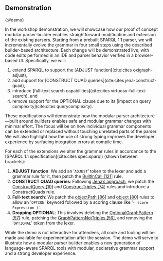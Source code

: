 ## Demonstration
{:#demo}

<!-- Demo submissions must additionally provide a description of the demonstration that will be given at the conference (which may include screenshots and must include either a link to an online demo or to a video presenting it).  -->

In the workshop demonstration,
we will showcase how our proof of concept modular parser-builder enables straightforward modification and extension of the existing parsers.
Starting from a prebuilt SPARQL 1.1 parser,
we will incrementally evolve the grammar in four small steps using the described builder-based architecture.
Each change will be demonstrated live, with code edits performed in an IDE and parser behavior verified in a browser-based UI.
Specifically, we will:

1. extend SPARQL to support the [ADJUST function](cite:cites oxigraph-adjust), 
2. add support for [CONSTRUCT QUAD queries](cite:cites jena-construct-quad), 
3. introduce [full-text search capabilities](cite:cites virtuoso-full-text-search), and 
4. remove support for the OPTIONAL clause due to its [impact on query complexity](cite:cites querycomplexity).

These modifications will demonstrate how the modular parser architecture—built around builders enables safe and modular grammar changes with minimal effort.
The focus will be on how individual grammar components can be extended or replaced without touching unrelated parts of the parser.
We will also highlight how the use of strong typing improves the developer experience by surfacing integration errors at compile time.

For each of the extensions we alter the grammar rules in accordance to the [SPARQL 1.1 specification](cite:cites spec:sparql) (shown between brackets):

1. **ADJUST function**: We add an '`ADJUST`' token to the lexer and add a grammar rule for it, then patch the [BuiltInCall [121]](https://www.w3.org/TR/sparql11-query/#rBuiltInCall) rule. 
2. **CONSTRUCT QUAD queries**: Following [Jena’s approach](https://jena.apache.org/documentation/query/construct-quad.html#grammar),
we patch the [ConstructQuery [10]](https://www.w3.org/TR/sparql11-query/#rConstructQuery) and [ConstructTriples [74]](https://www.w3.org/TR/sparql11-query/#rConstructTriples) rules and introduce a ConstructQuads rule. 
3. **Full-text search**: <!-- https://docs.openlinksw.com/virtuoso/rdfsparql/ -->
We patch the [objectPath [86]](https://www.w3.org/TR/sparql11-query/#rObjectPath) and [object [80]](https://www.w3.org/TR/sparql11-query/#rObject) rules to allow an '`OPTION`' keyword followed by a scoring clause like '`( score Expression )`'. 
4. **Dropping OPTIONAL**: This involves deleting the [OptionalGraphPattern [57]](https://www.w3.org/TR/sparql11-query/#rOptionalGraphPattern) rule, patching the [GraphPatternNotTriples [56]](https://www.w3.org/TR/sparql11-query/#rGraphPatternNotTriples),
and removing the '`OPTIONAL`' token from the lexer.

While the demo is not interactive for attendees,
all code and tooling will be made available for experimentation after the session.
The demo will serve to illustrate how a modular parser builder enables a new generation of language-aware SPARQL tools with modular,
declarative grammar support and a strong developer experience.
